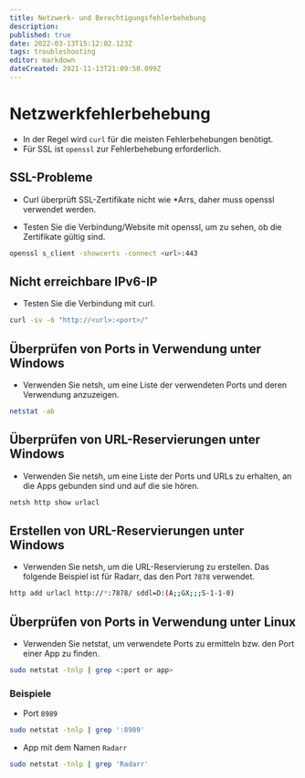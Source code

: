 ```yaml
---
title: Netzwerk- und Berechtigungsfehlerbehebung
description: 
published: true
date: 2022-03-13T15:12:02.123Z
tags: troubleshooting
editor: markdown
dateCreated: 2021-11-13T21:09:50.099Z
---
```


# Netzwerkfehlerbehebung

- In der Regel wird `curl` für die meisten Fehlerbehebungen benötigt.
- Für SSL ist `openssl` zur Fehlerbehebung erforderlich.

## SSL-Probleme

- Curl überprüft SSL-Zertifikate nicht wie \*Arrs, daher muss openssl verwendet werden.

- Testen Sie die Verbindung/Website mit openssl, um zu sehen, ob die Zertifikate gültig sind.

```bash
openssl s_client -showcerts -connect <url>:443
```

## Nicht erreichbare IPv6-IP

- Testen Sie die Verbindung mit curl.

```bash
curl -sv -6 "http://<url>:<port>/"
```

## Überprüfen von Ports in Verwendung unter Windows

- Verwenden Sie netsh, um eine Liste der verwendeten Ports und deren Verwendung anzuzeigen.

```bash
netstat -ab
```

## Überprüfen von URL-Reservierungen unter Windows

- Verwenden Sie netsh, um eine Liste der Ports und URLs zu erhalten, an die Apps gebunden sind und auf die sie hören.

```bash
netsh http show urlacl
```

## Erstellen von URL-Reservierungen unter Windows

- Verwenden Sie netsh, um die URL-Reservierung zu erstellen. Das folgende Beispiel ist für Radarr, das den Port `7878` verwendet.

```bash
http add urlacl http://*:7878/ sddl=D:(A;;GX;;;S-1-1-0)
```

## Überprüfen von Ports in Verwendung unter Linux

- Verwenden Sie netstat, um verwendete Ports zu ermitteln bzw. den Port einer App zu finden.

```bash
sudo netstat -tnlp | grep <:port or app>
```

### Beispiele

- Port `8989`

```bash
sudo netstat -tnlp | grep ':8989'
```

- App mit dem Namen `Radarr`

```bash
sudo netstat -tnlp | grep 'Radarr'
```
